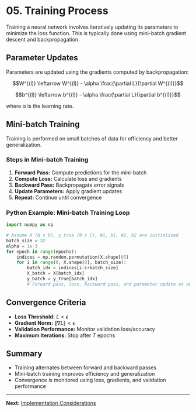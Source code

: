 # 05. Training Process

Training a neural network involves iteratively updating its parameters to minimize the loss function. This is typically done using mini-batch gradient descent and backpropagation.

## Parameter Updates

Parameters are updated using the gradients computed by backpropagation:

```math
W^{(l)} \leftarrow W^{(l)} - \alpha \frac{\partial L}{\partial W^{(l)}}
```

```math
b^{(l)} \leftarrow b^{(l)} - \alpha \frac{\partial L}{\partial b^{(l)}}
```

where $`\alpha`$ is the learning rate.

## Mini-batch Training

Training is performed on small batches of data for efficiency and better generalization.

### Steps in Mini-batch Training
1. **Forward Pass:** Compute predictions for the mini-batch
2. **Compute Loss:** Calculate loss and gradients
3. **Backward Pass:** Backpropagate error signals
4. **Update Parameters:** Apply gradient updates
5. **Repeat:** Continue until convergence

### Python Example: Mini-batch Training Loop

```python
import numpy as np

# Assume X (N x D), y_true (N x C), W1, b1, W2, b2 are initialized
batch_size = 32
alpha = 1e-3
for epoch in range(epochs):
    indices = np.random.permutation(X.shape[0])
    for i in range(0, X.shape[0], batch_size):
        batch_idx = indices[i:i+batch_size]
        X_batch = X[batch_idx]
        y_batch = y_true[batch_idx]
        # Forward pass, loss, backward pass, and parameter update as above
```

## Convergence Criteria

- **Loss Threshold:** $`L < \epsilon`$
- **Gradient Norm:** $`\|\nabla L\| < \epsilon`$
- **Validation Performance:** Monitor validation loss/accuracy
- **Maximum Iterations:** Stop after $`T`$ epochs

## Summary
- Training alternates between forward and backward passes
- Mini-batch training improves efficiency and generalization
- Convergence is monitored using loss, gradients, and validation performance

---

**Next:** [Implementation Considerations](06_Implementation_Considerations.md) 
